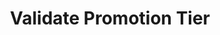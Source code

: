 ---
title: Validate Promotion Tier
type: endpoint
category: 639ba2628407100061f5faac
slug: validate-promotion-tier
parentDoc: 639ba2658407100061f5fab3
hidden: false
order: 5
---